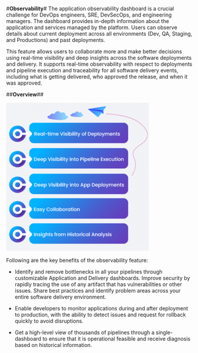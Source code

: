 #**Observability**#
The application observability dashboard is a crucial challenge for DevOps engineers, 
SRE, DevSecOps, and engineering managers.  The dashboard provides in-depth information 
about the application and services managed by the platform.  Users can observe details 
about current deployment across all environments (Dev, QA, Staging, and Productions) 
and past deployments.

This feature allows users to collaborate more and make better decisions using real-time 
visibility and deep insights across the software deployments and delivery. It supports 
real-time observability with respect to deployments and pipeline execution and traceability 
for all software delivery events, including what is getting delivered, who approved the 
release, and when it was approved.

##**Overview**##

![Observability.png](./Observability.png)

​​Following are the key benefits of the observability feature:

* Identify and remove bottlenecks in all your pipelines through customizable Application 
and Delivery dashboards. Improve security by rapidly tracing the use of any artifact that 
has vulnerabilities or other issues. Share best practices and identify problem areas across 
your entire software delivery environment.

* Enable developers to monitor applications during and after deployment to production, 
with the ability to detect issues and request for rollback quickly to avoid disruptions.

* Get a high-level view of thousands of pipelines through a single-dashboard to ensure that 
it is operational feasible and receive diagnosis based on historical information.



 

